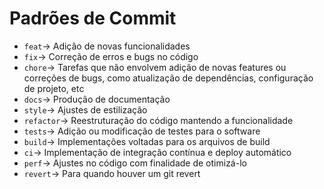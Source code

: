 # Padrões de Commit

* ```feat```-> Adição de novas funcionalidades
* ```fix```-> Correção de erros e bugs no código
* ```chore```-> Tarefas que não envolvem adição de novas features ou correções de bugs, como atualização de dependências, configuração de projeto, etc
* ```docs```-> Produção de documentação
* ```style```-> Ajustes de estilização
* ```refactor```-> Reestruturação do código mantendo a funcionalidade
* ```tests```-> Adição ou modificação de testes para o software
* ```build```-> Implementações voltadas para os arquivos de build
* ```ci```-> Implementação de integração contínua e deploy automático
* ```perf```-> Ajustes no código com finalidade de otimizá-lo
* ```revert```-> Para quando houver um git revert
